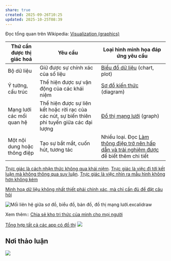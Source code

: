 ```yaml
---
share: true
created: 2025-09-26T10:25
updated: 2025-10-25T08:39
---
```

Đọc tổng quan trên Wikipedia: [Visualization (graphics)](https://en.wikipedia.org/wiki/Visualization_(graphics))

| Thứ cần được thị giác hoá    | Yêu cầu                                                                                        | Loại hình minh họa đáp ứng yêu cầu                                                           |
| ---------------------------- | ---------------------------------------------------------------------------------------------- | -------------------------------------------------------------------------------------------- |
| Bộ dữ liệu                   | Giữ được sự chính xác của số liệu                                                              | [Biểu đồ dữ liệu](../../Nhu%20c%E1%BA%A7u%20c%C3%B4ng%20ngh%E1%BB%87/Minh%20h%E1%BB%8Da,%20s%C6%A1%20%C4%91%E1%BB%93%20h%C3%B3a,%20th%E1%BB%8B%20gi%C3%A1c%20h%C3%B3a,%20t%C6%B0%C6%A1ng%20t%C3%A1c%20h%C3%B3a%20th%C3%B4ng%20tin/T%E1%BA%A1o%20bi%E1%BB%83u%20%C4%91%E1%BB%93%20d%E1%BB%AF%20li%E1%BB%87u.md) (chart, plot)                                       |
| Ý tưởng, cấu trúc            | Thể hiện được sự vận động của các khái niệm                                                    | [Sơ đồ kiến thức](../../Nhu%20c%E1%BA%A7u%20c%C3%B4ng%20ngh%E1%BB%87/Minh%20h%E1%BB%8Da,%20s%C6%A1%20%C4%91%E1%BB%93%20h%C3%B3a,%20th%E1%BB%8B%20gi%C3%A1c%20h%C3%B3a,%20t%C6%B0%C6%A1ng%20t%C3%A1c%20h%C3%B3a%20th%C3%B4ng%20tin/S%C6%A1%20%C4%91%E1%BB%93%20h%C3%B3a%20ki%E1%BA%BFn%20th%E1%BB%A9c,%20t%E1%BA%A1o%20canvas.md) (diagram)                               |
| Mạng lưới các mối quan hệ    | Thể hiện được sự liên kết hoặc rời rạc của các nút, sự biến thiên phi tuyến giữa các đại lượng | [Đồ thị mạng lưới](../../Nhu%20c%E1%BA%A7u%20c%C3%B4ng%20ngh%E1%BB%87/X%C3%A1c%20%C4%91%E1%BB%8Bnh%20m%E1%BA%ABu%20h%C3%ACnh/T%E1%BA%A1o%20%C4%91%E1%BB%93%20th%E1%BB%8B%20m%E1%BA%A1ng%20l%C6%B0%E1%BB%9Bi,%20h%E1%BB%87%20th%E1%BB%91ng%20phi%20tuy%E1%BA%BFn.md) (graph)                       |
| Một nội dung hoặc thông điệp | Tạo sự bắt mắt, cuốn hút, tương tác                                                            | Nhiều loại. Đọc [Làm thông điệp trở nên hấp dẫn và trải nghiệm được](../../L%C4%A9nh%20v%E1%BB%B1c/Thi%E1%BA%BFt%20k%E1%BA%BF%20th%C3%B4ng%20tin/L%C3%A0m%20th%C3%B4ng%20%C4%91i%E1%BB%87p%20tr%E1%BB%9F%20n%C3%AAn%20h%E1%BA%A5p%20d%E1%BA%ABn%20v%C3%A0%20tr%E1%BA%A3i%20nghi%E1%BB%87m%20%C4%91%C6%B0%E1%BB%A3c.md) để biết thêm chi tiết |


[Trực giác là cách nhận thức không qua khái niệm](../../../%E2%9A%A1Hi%E1%BB%83u%20bi%E1%BA%BFt%20s%C3%A2u/Ngh%C4%A9%20v%E1%BB%81%20vi%E1%BB%87c%20ngh%C4%A9/Khoa%20h%E1%BB%8Dc%20nh%E1%BA%ADn%20th%E1%BB%A9c/M%E1%BA%ABu%20h%C3%ACnh,%20tr%E1%BB%B1c%20gi%C3%A1c/Tr%E1%BB%B1c%20gi%C3%A1c%20l%C3%A0%20c%C3%A1ch%20nh%E1%BA%ADn%20th%E1%BB%A9c%20kh%C3%B4ng%20qua%20kh%C3%A1i%20ni%E1%BB%87m.md). [Trực giác là việc đi tới kết luận mà không thông qua suy luận](../../../%E2%9A%A1Hi%E1%BB%83u%20bi%E1%BA%BFt%20s%C3%A2u/Ngh%C4%A9%20v%E1%BB%81%20vi%E1%BB%87c%20ngh%C4%A9/Khoa%20h%E1%BB%8Dc%20nh%E1%BA%ADn%20th%E1%BB%A9c/M%E1%BA%ABu%20h%C3%ACnh,%20tr%E1%BB%B1c%20gi%C3%A1c/Tr%E1%BB%B1c%20gi%C3%A1c%20l%C3%A0%20vi%E1%BB%87c%20%C4%91i%20t%E1%BB%9Bi%20k%E1%BA%BFt%20lu%E1%BA%ADn%20m%C3%A0%20kh%C3%B4ng%20th%C3%B4ng%20qua%20suy%20lu%E1%BA%ADn.md). [Trực giác là việc nhìn ra mẫu hình không hơn không kém](../../../%E2%9A%A1Hi%E1%BB%83u%20bi%E1%BA%BFt%20s%C3%A2u/Ngh%C4%A9%20v%E1%BB%81%20vi%E1%BB%87c%20ngh%C4%A9/Khoa%20h%E1%BB%8Dc%20nh%E1%BA%ADn%20th%E1%BB%A9c/M%E1%BA%ABu%20h%C3%ACnh,%20tr%E1%BB%B1c%20gi%C3%A1c/Tr%E1%BB%B1c%20gi%C3%A1c%20l%C3%A0%20vi%E1%BB%87c%20nh%C3%ACn%20ra%20m%E1%BA%ABu%20h%C3%ACnh%20kh%C3%B4ng%20h%C6%A1n%20kh%C3%B4ng%20k%C3%A9m.md)

[Minh hoạ dữ liệu không nhất thiết phải chính xác, mà chỉ cần đủ để đặt câu hỏi](../../../%E2%9A%A1Hi%E1%BB%83u%20bi%E1%BA%BFt%20s%C3%A2u/Ngh%C4%A9%20v%E1%BB%81%20vi%E1%BB%87c%20ngh%C4%A9/M%C3%B4i%20tr%C6%B0%E1%BB%9Dng%20ngh%C4%A9,%20nh%E1%BA%ADn%20th%E1%BB%A9c%20t%C4%83ng%20c%C6%B0%E1%BB%9Dng/C%C3%B4ng%20c%E1%BB%A5%20ngh%C4%A9/Minh%20ho%E1%BA%A1%20d%E1%BB%AF%20li%E1%BB%87u%20kh%C3%B4ng%20nh%E1%BA%A5t%20thi%E1%BA%BFt%20ph%E1%BA%A3i%20ch%C3%ADnh%20x%C3%A1c,%20m%C3%A0%20ch%E1%BB%89%20c%E1%BA%A7n%20%C4%91%E1%BB%A7%20%C4%91%E1%BB%83%20%C4%91%E1%BA%B7t%20c%C3%A2u%20h%E1%BB%8Fi.md)

![Mối liên hệ giữa sơ đồ, biểu đồ, bản đồ, đồ thị mạng lưới.excalidraw](../../../attachments/M%E1%BB%91i%20li%C3%AAn%20h%E1%BB%87%20gi%E1%BB%AFa%20s%C6%A1%20%C4%91%E1%BB%93,%20bi%E1%BB%83u%20%C4%91%E1%BB%93,%20b%E1%BA%A3n%20%C4%91%E1%BB%93,%20%C4%91%E1%BB%93%20th%E1%BB%8B%20m%E1%BA%A1ng%20l%C6%B0%E1%BB%9Bi.svg)

Xem thêm:: [Chia sẻ kho tri thức của mình cho mọi người](./Chia%20s%E1%BA%BB%20kho%20tri%20th%E1%BB%A9c%20c%E1%BB%A7a%20m%C3%ACnh%20cho%20m%E1%BB%8Di%20ng%C6%B0%E1%BB%9Di.md)

[Tổng hợp tất cả các app có đồ thị](https://www.notion.so/My-2d-Brain-Networked-Notebook-App-a131b468fc6f43218fb8105430304709)
![](https://i.imgur.com/WC5RElN.png)

## Nơi thảo luận
[![](https://imagizer.imageshack.com/a/img924/9471/eQpmWA.png)](https://discord.com/channels/898550123007709204/1296474612716146719)